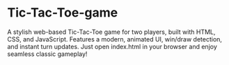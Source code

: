 # Tic-Tac-Toe-game
A stylish web-based Tic-Tac-Toe game for two players, built with HTML, CSS, and JavaScript. Features a modern, animated UI, win/draw detection, and instant turn updates. Just open index.html in your browser and enjoy seamless classic gameplay!
